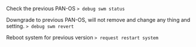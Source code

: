 Check the previous PAN-OS
```> debug swm status```

Downgrade to previous PAN-OS, will not remove and change any thing and setting.
```> debug swm revert```

Reboot system for previous version
```> request restart system```
